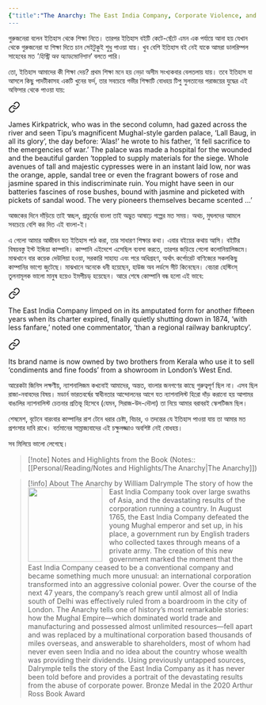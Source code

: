 ```yaml
---
{"title":"The Anarchy: The East India Company, Corporate Violence, and the Pillage of an Empire","created":"2020-03-04T00:00:00+06:00","updated":"2023-01-26T16:23:00+06:00","read_at":["2020-06-26T00:00:00+06:00"],"read_count":1,"authors":["William Dalrymple"],"isbn10":1635573955,"status":"Read","rating":5,"reviewed":true,"cover":"https://i.gr-assets.com/images/S/compressed.photo.goodreads.com/books/1565769891l/42972023.jpg","dg-publish":true,"maturity":2,"dg-metatags":{"og:image":"https://i.gr-assets.com/images/S/compressed.photo.goodreads.com/books/1565769891l/42972023.jpg"},"tags":["colonialism","history","indian-subcontinent","politics","european"],"permalink":"/personal/reading/books/read/the-anarchy-the-east-india-company-corporate-violence-and-the-pillage-of-an-empire-by-william-dal/","metatags":{"og:image":"https://i.gr-assets.com/images/S/compressed.photo.goodreads.com/books/1565769891l/42972023.jpg"},"dgPassFrontmatter":true,"noteIcon":"1"}
---
```


গুরুজনেরা বলেন ইতিহাস থেকে শিক্ষা নিতে। তারপর ইতিহাস বইটি কেটে-ছেঁটে এমন এক পর্যায়ে আনা হয় যেখান থেকে গুরুজনেরা যা শিক্ষা দিতে চান সেইটুকুই শুধু পাওয়া যায়। খুব বেশি ইতিহাস বই নেই যাকে আমরা ডালরিম্পল সাহেবের মত *'হিস্ট্রি অব অ্যাডমোনিশান'* বলতে পারি।

তো, ইতিহাস আমাদের কী শিক্ষা দেয়? প্রথম শিক্ষা মনে হয় নেড়া অসীম সংখ্যকবার বেলতলায় যায়। তবে ইতিহাস যা আসলে কিছু পাদটীকাসহ একটি খুনের ফর্দ, তার সবচেয়ে গভীর শিক্ষাটি বোধহয় টিপু সুলতানের পরাজয়ের যুদ্ধের এই অফিসার থেকে পাওয়া যায়:


<div class="transclusion internal-embed is-loaded"><a class="markdown-embed-link" href="/personal/reading/notes-and-highlights/the-anarchy/#102ee8" aria-label="Open link"><svg xmlns="http://www.w3.org/2000/svg" width="24" height="24" viewBox="0 0 24 24" fill="none" stroke="currentColor" stroke-width="2" stroke-linecap="round" stroke-linejoin="round" class="svg-icon lucide-link"><path d="M10 13a5 5 0 0 0 7.54.54l3-3a5 5 0 0 0-7.07-7.07l-1.72 1.71"></path><path d="M14 11a5 5 0 0 0-7.54-.54l-3 3a5 5 0 0 0 7.07 7.07l1.71-1.71"></path></svg></a><div class="markdown-embed">



James Kirkpatrick, who was in the second column, had gazed across the river and seen Tipu’s magnificent Mughal-style garden palace, ‘Lall Baug, in all its glory’, the day before: ‘Alas!’ he wrote to his father, ‘it fell sacrifice to the emergencies of war.’ The palace was made a hospital for the wounded and the beautiful garden ‘toppled to supply materials for the siege. Whole avenues of tall and majestic cypresses were in an instant laid low, nor was the orange, apple, sandal tree or even the fragrant bowers of rose and jasmine spared in this indiscriminate ruin. You might have seen in our batteries fascines of rose bushes, bound with jasmine and picketed with pickets of sandal wood. The very pioneers themselves became scented …’ 

</div></div>


আজকের দিনে দাঁড়িয়ে তাই স্বচ্ছল, প্রাচুর্যের বাংলা তাই অদ্ভুত আষাঢ়ে গল্পের মত সময়। অথচ, মুঘলদের আমলে সবচেয়ে বেশি কর দিত এই বাংলা-ই।

এ গেলো আমার আজীবন যত ইতিহাস পাঠ করা, তার সাধারণ শিক্ষার কথা। এবার বইয়ের কথায় আসি। বইটির বিষয়বস্তু ইস্ট ইন্ডিয়া কাম্পানি। কাম্পানি এইদেশে এসেছিল ব্যবসা করতে, তারপর জড়িয়ে গেলো কলোনিয়ালিজমে। মাঝখানে বার কয়েক দেউলিয়া হওয়া, সরকারি সাহায্য এবং পরে অধিগ্রহণ, অর্থাৎ কর্পোরেট বাণিজ্যের সকলকিছু কাম্পানির ভাগ্যে জুটেছে। মাঝখানে অনেকে ধনী হয়েছেন, হাউজ অব লর্ডসে সীট কিনেছেন। বেচারা হেস্টিংস্ তুলনামূলক ভালো মানুষ হয়েও ইমপীচড্ হয়েছেন। আরে শেষে কোম্পানি বন্ধ হলো এই ভাবে:


<div class="transclusion internal-embed is-loaded"><a class="markdown-embed-link" href="/personal/reading/notes-and-highlights/the-anarchy/#faa199" aria-label="Open link"><svg xmlns="http://www.w3.org/2000/svg" width="24" height="24" viewBox="0 0 24 24" fill="none" stroke="currentColor" stroke-width="2" stroke-linecap="round" stroke-linejoin="round" class="svg-icon lucide-link"><path d="M10 13a5 5 0 0 0 7.54.54l3-3a5 5 0 0 0-7.07-7.07l-1.72 1.71"></path><path d="M14 11a5 5 0 0 0-7.54-.54l-3 3a5 5 0 0 0 7.07 7.07l1.71-1.71"></path></svg></a><div class="markdown-embed">



The East India Company limped on in its amputated form for another fifteen years when its charter expired, finally quietly shutting down in 1874, ‘with less fanfare,’ noted one commentator, ‘than a regional railway bankruptcy’.   

</div></div>


<div class="transclusion internal-embed is-loaded"><a class="markdown-embed-link" href="/personal/reading/notes-and-highlights/the-anarchy/#e5ef4b" aria-label="Open link"><svg xmlns="http://www.w3.org/2000/svg" width="24" height="24" viewBox="0 0 24 24" fill="none" stroke="currentColor" stroke-width="2" stroke-linecap="round" stroke-linejoin="round" class="svg-icon lucide-link"><path d="M10 13a5 5 0 0 0 7.54.54l3-3a5 5 0 0 0-7.07-7.07l-1.72 1.71"></path><path d="M14 11a5 5 0 0 0-7.54-.54l-3 3a5 5 0 0 0 7.07 7.07l1.71-1.71"></path></svg></a><div class="markdown-embed">



Its brand name is now owned by two brothers from Kerala who use it to sell ‘condiments and fine foods’ from a showroom in London’s West End. 

</div></div>


আরেকটা জিনিস লক্ষণীয়, ন্যাশনালিজম কখনোই আমাদের, অন্তত, বাংলার জনগণের কাছে গুরুত্বপূর্ণ ছিল না। এসব ছিল রাজা-নবাবদের বিষয়। মডার্ন ভারতবর্ষের স্বাধীনতার আন্দোলনের আগে যত ন্যাশনালিস্ট হিরো দাঁড় করানো হয় আপামর বাঙালির ন্যাশনালিস্ট চেতনার প্রতিভূ হিসেবে (যেমন, সিরাজ-উদ-দৌলা) তা নিয়ে আমার বরাবরই স্কেপটিজম ছিল। 

শেষমেশ, বৃটেনে বারংবার কাম্পানির রাশ টেনে ধরার চেষ্টা, বিচার, ও তদন্তের যে ইতিহাস পাওয়া যায় তা আমার মত প্রশংসার দাবি রাখে। বর্তমানের সাম্রাজ্যবাদের এই চক্ষুলজ্জাও অবশিষ্ট নেই বোধহয়।

সব মিলিয়ে ভালো লেগেছে।

> [!note] Notes and Highlights from the Book
> (Notes:: [[Personal/Reading/Notes and Highlights/The Anarchy\|The Anarchy]])

> [!info] About The Anarchy by William Dalrymple
><img src="https://books.google.com/books/content?id=N5IyEAAAQBAJ&printsec=frontcover&img=1&zoom=1&source=gbs_api" style="float: left; margin-right: 1em;width: 150px; height: auto;" /> The story of how the East India Company took over large swaths of Asia, and the devastating results of the corporation running a country. In August 1765, the East India Company defeated the young Mughal emperor and set up, in his place, a government run by English traders who collected taxes through means of a private army. The creation of this new government marked the moment that the East India Company ceased to be a conventional company and became something much more unusual: an international corporation transformed into an aggressive colonial power. Over the course of the next 47 years, the company’s reach grew until almost all of India south of Delhi was effectively ruled from a boardroom in the city of London. The Anarchy tells one of history’s most remarkable stories: how the Mughal Empire—which dominated world trade and manufacturing and possessed almost unlimited resources—fell apart and was replaced by a multinational corporation based thousands of miles overseas, and answerable to shareholders, most of whom had never even seen India and no idea about the country whose wealth was providing their dividends. Using previously untapped sources, Dalrymple tells the story of the East India Company as it has never been told before and provides a portrait of the devastating results from the abuse of corporate power. Bronze Medal in the 2020 Arthur Ross Book Award
